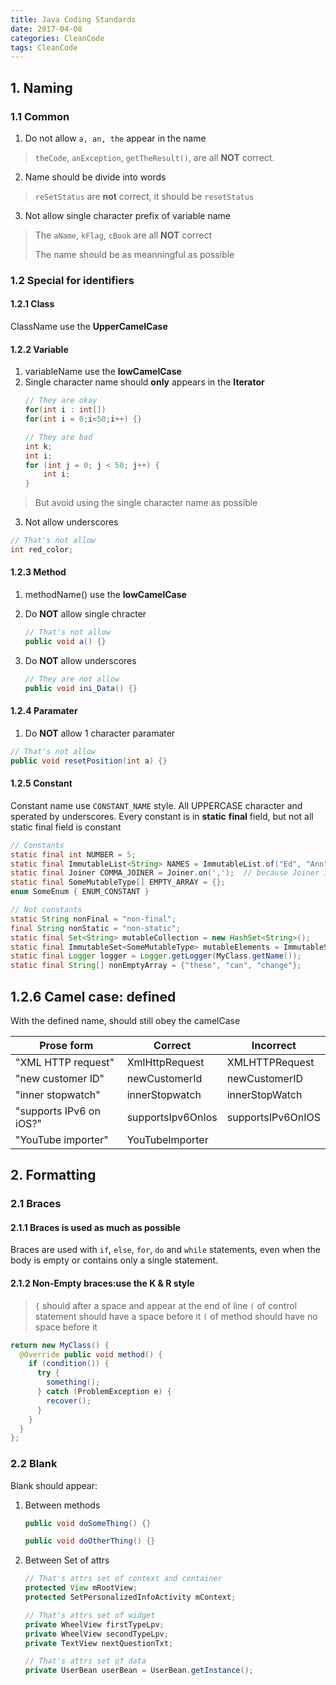 ```yaml
---
title: Java Coding Standards
date: 2017-04-08
categories: CleanCode
tags: CleanCode
---
```

## 1. Naming

<!-- more -->### 1.1 Common

1. Do not allow `a, an, the` appear in the name
> `theCode`, `anException`, `getTheResult()`, are all **NOT** correct.

2. Name should be divide into words
> `reSetStatus` are **not** correct, it should be `resetStatus`

3. Not allow single character prefix of variable name
> The `aName`, `kFlag`, `cBook` are all **NOT** correct
>
> The name should be as meanningful as possible

### 1.2 Special for identifiers

#### 1.2.1 Class

ClassName use the **UpperCamelCase**

#### 1.2.2 Variable

1. variableName use the **lowCamelCase**
2. Single character name should **only** appears in the **Iterator**
    ```java
    // They are okay
    for(int i : int[])
    for(int i = 0;i<50;i++) {}

    // They are bad
    int k;
    int i;
    for (int j = 0; j < 50; j++) {
        int i;
    }
    ```
> But avoid using the single character name as possible

3. Not allow underscores
```java
// That's not allow
int red_color;
```

#### 1.2.3 Method

1. methodName() use the **lowCamelCase**
2. Do **NOT** allow single chracter
    ```java
    // That's not allow
    public void a() {}
    ```

3. Do **NOT** allow underscores
    ```java
    // They are not allow
    public void ini_Data() {}
    ```

#### 1.2.4 Paramater

1. Do **NOT** allow 1 character paramater
```java
// That's not allow
public void resetPosition(int a) {}
```

#### 1.2.5 Constant

Constant name use `CONSTANT_NAME` style. All UPPERCASE character and sperated by underscores.
Every constant is in **static** **final** field, but not all static final field is constant

```java
// Constants
static final int NUMBER = 5;
static final ImmutableList<String> NAMES = ImmutableList.of("Ed", "Ann");
static final Joiner COMMA_JOINER = Joiner.on(',');  // because Joiner is immutable
static final SomeMutableType[] EMPTY_ARRAY = {};
enum SomeEnum { ENUM_CONSTANT }

// Not constants
static String nonFinal = "non-final";
final String nonStatic = "non-static";
static final Set<String> mutableCollection = new HashSet<String>();
static final ImmutableSet<SomeMutableType> mutableElements = ImmutableSet.of(mutable);
static final Logger logger = Logger.getLogger(MyClass.getName());
static final String[] nonEmptyArray = {"these", "can", "change"};
```

##<!-- more -->## 1.2.6 Camel case: defined

With the defined name, should still obey the camelCase


Prose form|	Correct|	Incorrect
---|---|-----
"XML HTTP request"|	XmlHttpRequest|	XMLHTTPRequest|
"new customer ID"	|newCustomerId	|newCustomerID|
"inner stopwatch"	|innerStopwatch|	innerStopWatch
"supports IPv6 on iOS?"	|supportsIpv6OnIos|	supportsIPv6OnIOS|
"YouTube importer"|	YouTubeImporter


## 2. Formatting

<!-- more -->### 2.1 Braces

#### 2.1.1 Braces is used as much as possible

Braces are used with `if`, `else`, `for`, `do` and `while` statements, even when the body is empty or contains only a single statement.

#### 2.1.2 Non-Empty braces:use the K & R style

> `{` should after a space and appear at the end of line
`(` of control statement should have a space before it
`(` of method should have no space before it

```java
return new MyClass() {
  @Override public void method() {
    if (condition()) {
      try {
        something();
      } catch (ProblemException e) {
        recover();
      }
    }
  }
};
```

### 2.2 Blank

Blank should appear:

1. Between methods
    ```java
    public void doSomeThing() {}

    public void doOtherThing() {}
    ```
2. Between Set of attrs
    ```java
    // That's attrs set of context and container
    protected View mRootView;
    protected SetPersonalizedInfoActivity mContext;

    // That's attrs set of widget
    private WheelView firstTypeLpv;
    private WheelView secondTypeLpv;
    private TextView nextQuestionTxt;

    // That's attrs set of data
    private UserBean userBean = UserBean.getInstance();
    ```
